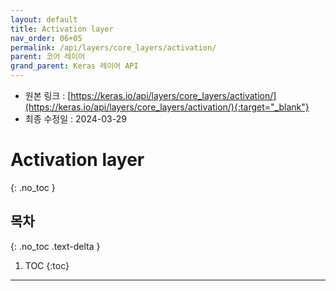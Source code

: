 ```yaml
---
layout: default
title: Activation layer
nav_order: 06+05
permalink: /api/layers/core_layers/activation/
parent: 코어 레이어
grand_parent: Keras 레이어 API
---
```


* 원본 링크 : [https://keras.io/api/layers/core_layers/activation/](https://keras.io/api/layers/core_layers/activation/){:target="_blank"}
* 최종 수정일 : 2024-03-29

# Activation layer
{: .no_toc }

## 목차
{: .no_toc .text-delta }

1. TOC
{:toc}

---
